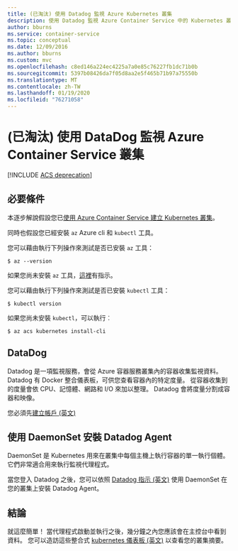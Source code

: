 ```yaml
---
title: (已淘汰) 使用 Datadog 監視 Azure Kubernetes 叢集
description: 使用 Datadog 監視 Azure Container Service 中的 Kubernetes 叢集
author: bburns
ms.service: container-service
ms.topic: conceptual
ms.date: 12/09/2016
ms.author: bburns
ms.custom: mvc
ms.openlocfilehash: c8ed146a224ec4225a7a0e85c76227fb1dc71b0b
ms.sourcegitcommit: 5397b08426da7f05d8aa2e5f465b71b97a75550b
ms.translationtype: MT
ms.contentlocale: zh-TW
ms.lasthandoff: 01/19/2020
ms.locfileid: "76271058"
---
```

# <a name="deprecated-monitor-an-azure-container-service-cluster-with-datadog"></a>(已淘汰) 使用 DataDog 監視 Azure Container Service 叢集

[!INCLUDE [ACS deprecation](../../../includes/container-service-kubernetes-deprecation.md)]

## <a name="prerequisites"></a>必要條件
本逐步解說假設您已[使用 Azure Container Service 建立 Kubernetes 叢集](container-service-kubernetes-walkthrough.md)。

同時也假設您已經安裝 `az` Azure cli 和 `kubectl` 工具。

您可以藉由執行下列操作來測試是否已安裝 `az` 工具：

```console
$ az --version
```

如果您尚未安裝 `az` 工具，[這裡](https://github.com/azure/azure-cli#installation)有指示。

您可以藉由執行下列操作來測試是否已安裝 `kubectl` 工具：

```console
$ kubectl version
```

如果您尚未安裝 `kubectl`，可以執行︰

```console
$ az acs kubernetes install-cli
```

## <a name="datadog"></a>DataDog
Datadog 是一項監視服務，會從 Azure 容器服務叢集內的容器收集監視資料。 Datadog 有 Docker 整合儀表板，可供您查看容器內的特定度量。 從容器收集到的度量會依 CPU、記憶體、網路和 I/O 來加以整理。 Datadog 會將度量分割成容器和映像。

您必須先[建立帳戶 (英文)](https://www.datadoghq.com/lpg/)

## <a name="installing-the-datadog-agent-with-a-daemonset"></a>使用 DaemonSet 安裝 Datadog Agent
DaemonSet 是 Kubernetes 用來在叢集中每個主機上執行容器的單一執行個體。
它們非常適合用來執行監視代理程式。

當您登入 Datadog 之後，您可以依照 [Datadog 指示 (英文)](https://app.datadoghq.com/account/settings#agent/kubernetes) 使用 DaemonSet 在您的叢集上安裝 Datadog Agent。

## <a name="conclusion"></a>結論
就這麼簡單！ 當代理程式啟動並執行之後，幾分鐘之內您應該會在主控台中看到資料。 您可以造訪這些整合式 [kubernetes 儀表板 (英文)](https://app.datadoghq.com/screen/integration/kubernetes) 以查看您的叢集摘要。

